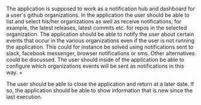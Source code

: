 The application is supposed to work as a notification hub and dashboard for a user's github organizations. In the application the user should be able to list and select his/her organizations as well as receive notifications, for example, the latest releases, latest commits etc. for repos in the selected organization.
The application should be able to notify the user about certain events that occur in the various organizations even if the user is not running the application. This could for instance be solved using notifications sent to slack, facebook messenger, browser notifications or sms. Other alternatives could be discussed. The user should inside of the application be able to configure which organizations events will be sent as notifications in this way. +

The user should be able to close the application and return at a later date. If so, the application should be able to show information that is new since the last execution.